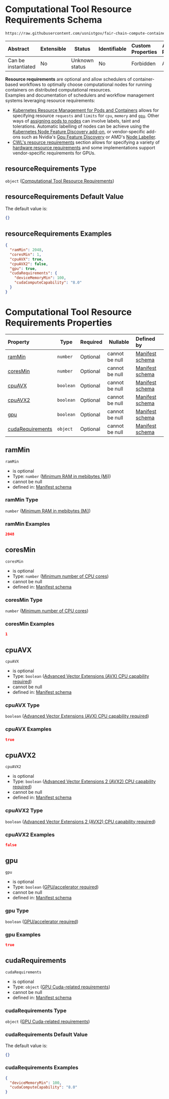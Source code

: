 # Computational Tool Resource Requirements Schema

```txt
https://raw.githubusercontent.com/usnistgov/fair-chain-compute-container/master/schema/manifest.schema.json#/properties/resourceRequirements
```




| Abstract            | Extensible | Status         | Identifiable | Custom Properties | Additional Properties | Access Restrictions | Defined In                                                            |
| :------------------ | ---------- | -------------- | ------------ | :---------------- | --------------------- | ------------------- | --------------------------------------------------------------------- |
| Can be instantiated | No         | Unknown status | No           | Forbidden         | Allowed               | none                | [manifest.schema.json\*](manifest.schema.json "open original schema") |


**Resource requirements** are optional and allow schedulers of container-based workflows to optimally choose computational nodes for running containers on distributed computational resources.  
Examples and documentation of schedulers and workflow management systems leveraging resource requirements:
- [Kubernetes Resource Management for Pods and Containers](https://kubernetes.io/docs/concepts/configuration/manage-resources-containers/) allows for specifying resource `requests` and `limits` for `cpu`, `memory` and [`gpu`](https://kubernetes.io/docs/tasks/manage-gpus/scheduling-gpus/). Other ways of [assigning pods to nodes](https://kubernetes.io/docs/concepts/scheduling-eviction/assign-pod-node/) can involve labels, taint and tolerations. Automatic labelling of nodes can be achieve using the [Kubernetes Node Feature Discovery add-on](https://github.com/kubernetes-sigs/node-feature-discovery), or vendor-specific add-ons such as Nvidia's [Gpu Feature Discovery](https://github.com/NVIDIA/gpu-feature-discovery/blob/main/README.md) or AMD's [Node Labeller](https://github.com/RadeonOpenCompute/k8s-device-plugin/tree/master/cmd/k8s-node-labeller).
- [CWL's resource requirements](https://www.commonwl.org/user_guide/topics/specifying-software-requirements.html) section allows for specifying a variety of [hardware resource requirements](https://www.commonwl.org/v1.0/CommandLineTool.html#ResourceRequirement) and some implementations support vendor-specific requirements for GPUs.


## resourceRequirements Type

`object` ([Computational Tool Resource Requirements](manifest-properties-computational-tool-resource-requirements.md))

## resourceRequirements Default Value

The default value is:

```json
{}
```

## resourceRequirements Examples

```json
{
  "ramMin": 2048,
  "coresMin": 1,
  "cpuAVX": true,
  "cpuAVX2": false,
  "gpu": true,
  "cudaRequirements": {
    "deviceMemoryMin": 100,
    "cudaComputeCapability": "8.0"
  }
}
```

# Computational Tool Resource Requirements Properties

| Property                              | Type      | Required | Nullable       | Defined by                                                                                                                                                                                                                                                                                                                     |
| :------------------------------------ | --------- | -------- | -------------- | :----------------------------------------------------------------------------------------------------------------------------------------------------------------------------------------------------------------------------------------------------------------------------------------------------------------------------- |
| [ramMin](#ramMin)                     | `number`  | Optional | cannot be null | [Manifest schema](manifest-properties-computational-tool-resource-requirements-properties-minimum-ram-in-mebibytes-mi.md "https&#x3A;//raw.githubusercontent.com/usnistgov/fair-chain-compute-container/master/schema/manifest.schema.json#/properties/resourceRequirements/properties/ramMin")                                |
| [coresMin](#coresMin)                 | `number`  | Optional | cannot be null | [Manifest schema](manifest-properties-computational-tool-resource-requirements-properties-minimum-number-of-cpu-cores.md "https&#x3A;//raw.githubusercontent.com/usnistgov/fair-chain-compute-container/master/schema/manifest.schema.json#/properties/resourceRequirements/properties/coresMin")                              |
| [cpuAVX](#cpuAVX)                     | `boolean` | Optional | cannot be null | [Manifest schema](manifest-properties-computational-tool-resource-requirements-properties-advanced-vector-extensions-avx-cpu-capability-required.md "https&#x3A;//raw.githubusercontent.com/usnistgov/fair-chain-compute-container/master/schema/manifest.schema.json#/properties/resourceRequirements/properties/cpuAVX")     |
| [cpuAVX2](#cpuAVX2)                   | `boolean` | Optional | cannot be null | [Manifest schema](manifest-properties-computational-tool-resource-requirements-properties-advanced-vector-extensions-2-avx2-cpu-capability-required.md "https&#x3A;//raw.githubusercontent.com/usnistgov/fair-chain-compute-container/master/schema/manifest.schema.json#/properties/resourceRequirements/properties/cpuAVX2") |
| [gpu](#gpu)                           | `boolean` | Optional | cannot be null | [Manifest schema](manifest-properties-computational-tool-resource-requirements-properties-gpuaccelerator-required.md "https&#x3A;//raw.githubusercontent.com/usnistgov/fair-chain-compute-container/master/schema/manifest.schema.json#/properties/resourceRequirements/properties/gpu")                                       |
| [cudaRequirements](#cudaRequirements) | `object`  | Optional | cannot be null | [Manifest schema](manifest-properties-computational-tool-resource-requirements-properties-gpu-cuda-related-requirements.md "https&#x3A;//raw.githubusercontent.com/usnistgov/fair-chain-compute-container/master/schema/manifest.schema.json#/properties/resourceRequirements/properties/cudaRequirements")                    |

## ramMin




`ramMin`

-   is optional
-   Type: `number` ([Minimum RAM in mebibytes (Mi)](manifest-properties-computational-tool-resource-requirements-properties-minimum-ram-in-mebibytes-mi.md))
-   cannot be null
-   defined in: [Manifest schema](manifest-properties-computational-tool-resource-requirements-properties-minimum-ram-in-mebibytes-mi.md "https&#x3A;//raw.githubusercontent.com/usnistgov/fair-chain-compute-container/master/schema/manifest.schema.json#/properties/resourceRequirements/properties/ramMin")

### ramMin Type

`number` ([Minimum RAM in mebibytes (Mi)](manifest-properties-computational-tool-resource-requirements-properties-minimum-ram-in-mebibytes-mi.md))

### ramMin Examples

```json
2048
```

## coresMin




`coresMin`

-   is optional
-   Type: `number` ([Minimum number of CPU cores](manifest-properties-computational-tool-resource-requirements-properties-minimum-number-of-cpu-cores.md))
-   cannot be null
-   defined in: [Manifest schema](manifest-properties-computational-tool-resource-requirements-properties-minimum-number-of-cpu-cores.md "https&#x3A;//raw.githubusercontent.com/usnistgov/fair-chain-compute-container/master/schema/manifest.schema.json#/properties/resourceRequirements/properties/coresMin")

### coresMin Type

`number` ([Minimum number of CPU cores](manifest-properties-computational-tool-resource-requirements-properties-minimum-number-of-cpu-cores.md))

### coresMin Examples

```json
1
```

## cpuAVX




`cpuAVX`

-   is optional
-   Type: `boolean` ([Advanced Vector Extensions (AVX) CPU capability required](manifest-properties-computational-tool-resource-requirements-properties-advanced-vector-extensions-avx-cpu-capability-required.md))
-   cannot be null
-   defined in: [Manifest schema](manifest-properties-computational-tool-resource-requirements-properties-advanced-vector-extensions-avx-cpu-capability-required.md "https&#x3A;//raw.githubusercontent.com/usnistgov/fair-chain-compute-container/master/schema/manifest.schema.json#/properties/resourceRequirements/properties/cpuAVX")

### cpuAVX Type

`boolean` ([Advanced Vector Extensions (AVX) CPU capability required](manifest-properties-computational-tool-resource-requirements-properties-advanced-vector-extensions-avx-cpu-capability-required.md))

### cpuAVX Examples

```json
true
```

## cpuAVX2




`cpuAVX2`

-   is optional
-   Type: `boolean` ([Advanced Vector Extensions 2 (AVX2) CPU capability required](manifest-properties-computational-tool-resource-requirements-properties-advanced-vector-extensions-2-avx2-cpu-capability-required.md))
-   cannot be null
-   defined in: [Manifest schema](manifest-properties-computational-tool-resource-requirements-properties-advanced-vector-extensions-2-avx2-cpu-capability-required.md "https&#x3A;//raw.githubusercontent.com/usnistgov/fair-chain-compute-container/master/schema/manifest.schema.json#/properties/resourceRequirements/properties/cpuAVX2")

### cpuAVX2 Type

`boolean` ([Advanced Vector Extensions 2 (AVX2) CPU capability required](manifest-properties-computational-tool-resource-requirements-properties-advanced-vector-extensions-2-avx2-cpu-capability-required.md))

### cpuAVX2 Examples

```json
false
```

## gpu




`gpu`

-   is optional
-   Type: `boolean` ([GPU/accelerator required](manifest-properties-computational-tool-resource-requirements-properties-gpuaccelerator-required.md))
-   cannot be null
-   defined in: [Manifest schema](manifest-properties-computational-tool-resource-requirements-properties-gpuaccelerator-required.md "https&#x3A;//raw.githubusercontent.com/usnistgov/fair-chain-compute-container/master/schema/manifest.schema.json#/properties/resourceRequirements/properties/gpu")

### gpu Type

`boolean` ([GPU/accelerator required](manifest-properties-computational-tool-resource-requirements-properties-gpuaccelerator-required.md))

### gpu Examples

```json
true
```

## cudaRequirements




`cudaRequirements`

-   is optional
-   Type: `object` ([GPU Cuda-related requirements](manifest-properties-computational-tool-resource-requirements-properties-gpu-cuda-related-requirements.md))
-   cannot be null
-   defined in: [Manifest schema](manifest-properties-computational-tool-resource-requirements-properties-gpu-cuda-related-requirements.md "https&#x3A;//raw.githubusercontent.com/usnistgov/fair-chain-compute-container/master/schema/manifest.schema.json#/properties/resourceRequirements/properties/cudaRequirements")

### cudaRequirements Type

`object` ([GPU Cuda-related requirements](manifest-properties-computational-tool-resource-requirements-properties-gpu-cuda-related-requirements.md))

### cudaRequirements Default Value

The default value is:

```json
{}
```

### cudaRequirements Examples

```json
{
  "deviceMemoryMin": 100,
  "cudaComputeCapability": "8.0"
}
```
